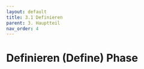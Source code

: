 ```yaml
---
layout: default
title: 3.1 Definieren
parent: 3. Hauptteil
nav_order: 4
---
```

# Definieren (Define) Phase



